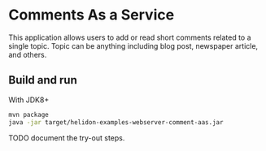 # Comments As a Service

This application allows users to add or read short comments related to a single topic.
 Topic can be anything including blog post, newspaper article, and others.

## Build and run

With JDK8+
```bash
mvn package
java -jar target/helidon-examples-webserver-comment-aas.jar
```

TODO document the try-out steps.